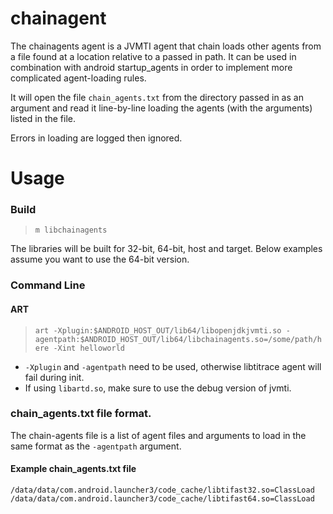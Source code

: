 # chainagent

The chainagents agent is a JVMTI agent that chain loads other agents from a file found at a
location relative to a passed in path. It can be used in combination with android startup_agents
in order to implement more complicated agent-loading rules.

It will open the file `chain_agents.txt` from the directory passed in as an argument and read it
line-by-line loading the agents (with the arguments) listed in the file.

Errors in loading are logged then ignored.

# Usage
### Build
>    `m libchainagents`

The libraries will be built for 32-bit, 64-bit, host and target. Below examples
assume you want to use the 64-bit version.

### Command Line
#### ART
>    `art -Xplugin:$ANDROID_HOST_OUT/lib64/libopenjdkjvmti.so -agentpath:$ANDROID_HOST_OUT/lib64/libchainagents.so=/some/path/here -Xint helloworld`

* `-Xplugin` and `-agentpath` need to be used, otherwise libtitrace agent will fail during init.
* If using `libartd.so`, make sure to use the debug version of jvmti.

### chain_agents.txt file format.

The chain-agents file is a list of agent files and arguments to load in the same format as the
`-agentpath` argument.

#### Example chain_agents.txt file

```
/data/data/com.android.launcher3/code_cache/libtifast32.so=ClassLoad
/data/data/com.android.launcher3/code_cache/libtifast64.so=ClassLoad
```

